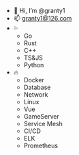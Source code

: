 - 👋 Hi, I’m @granty1
- 📫 granty1@126.com
- :sweat_drops:
  - Go
  - Rust
  - C++
  - TS&JS
  - Python
- :fire:
  - Docker
  - Database
  - Network
  - Linux
  - Vue
  - GameServer
  - Service Mesh
  - CI/CD
  - ELK
  - Prometheus
